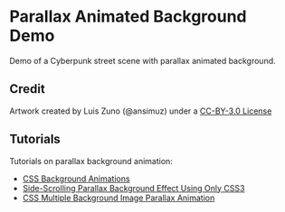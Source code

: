# Parallax Animated Background Demo
Demo of a Cyberpunk street scene with parallax animated background.


## Credit
Artwork created by Luis Zuno (@ansimuz) under a [CC-BY-3.0 License](http://creativecommons.org/licenses/by/3.0/)


## Tutorials
Tutorials on parallax background animation:
- [CSS Background Animations](https://davidwalsh.name/background-animation-css)
- [Side-Scrolling Parallax Background Effect Using Only CSS3](http://blog.palominolabs.com/2012/10/18/side-scrolling-parallax-background-effect-using-only-css3/index.html)
- [CSS Multiple Background Image Parallax Animation](https://codepen.io/carpenumidium/pen/vNNzyG)